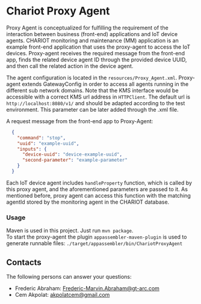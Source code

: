 # Chariot Proxy Agent
Proxy Agent is conceptualized for fulfilling the requirement of the interaction between business (front-end) applications and IoT device agents.
CHARIOT monitoring and maintenance (MM) application is an example front-end application that uses the proxy-agent to access the IoT devices.
Proxy-agent receives the required message from the front-end app, finds the related device agent ID through the provided device UUID, and then call the related action in the device agent.

The agent configuration is located in the `resources/Proxy_Agent.xml`. 
Proxy-agent extends GatewayConfig in order to access all agents running in the different sub network domains. 
Note that the KMS interface would be accessible with a correct KMS url address in `HTTPClient`. 
The default url is  `http://localhost:8080/v1/` and should be adapted according to the test environment. This parameter can be later added through the .xml file. 

A request message from the front-end app to Proxy-Agent:

```json
  {
    "command": "stop",
    "uuid": "example-uuid",
    "inputs": {
      "device-uuid": "device-example-uuid",
      "second-parameter": "example-parameter"
    }
  }
```
Each IoT device agent includes `handleProperty` function, which is called by this proxy agent, and the aforementioned parameters are passed to it.
As mentioned before, proxy agent can access this function with the matching agentId stored by the monitoring agent in the CHARIOT database. 


### Usage
Maven is used in this project. Just run `mvn package`.\
To start the proxy-agent the plugin `appassembler-maven-plugin` 
is used to generate runnable files: `./target/appassembler/bin/ChariotProxyAgent`

## Contacts

The following persons can answer your questions: 

- Frederic Abraham: [Frederic-Marvin.Abraham@gt-arc.com](mailto://Frederic-Marvin.Abraham@gt-arc.com)
- Cem Akpolat: [akpolatcem@gmail.com](mailto://akpolatcem@gmail.com)

 

